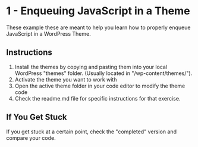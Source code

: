 # 1 - Enqueuing JavaScript in a Theme

These example these are meant to help you learn how to properly enqueue JavaScript in a WordPress Theme.

## Instructions

1. Install the themes by copying and pasting them into your local WordPress "themes" folder.  (Usually located in "/wp-content/themes/").
2. Activate the theme you want to work with
3. Open the active theme folder in your code editor to modify the theme code
4. Check the readme.md file for specific instructions for that exercise.

## If You Get Stuck

If you get stuck at a certain point, check the "completed" version and compare your code.
